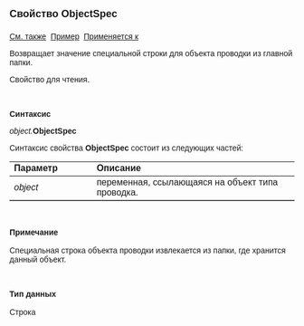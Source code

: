 <html>
<head>
<title>Проводка\ObjectSpec</title>
</head>

<body>

<p><strong><font size="4" face="Arial">Свойство ObjectSpec<br>
<br>
</font></strong><font face="Arial"><a href="../Asfact.html">См. также</a>&nbsp;
<u>Пример</u>&nbsp; <a href="../Asfact.html">Применяется к</a></font></p>

<p><font face="Arial">Возвращает значение специальной строки для 
объекта проводки из главной папки.</font></p>

<p><font face="Arial">Свойство для чтения.</font></p>

<p class="label">&nbsp;</p>

<p class="label"><font face="Arial"><b>Синтаксис</b></font></p>

<p><font face="Arial"><em>object.</em><strong>ObjectSpec</strong></font></p>

<p><font face="Arial">Синтаксис свойства <strong>ObjectSpec</strong>
состоит из следующих частей:</font></p>

<table border="1" cellPadding="5" cols="2" frame="below" rules="rows">
<TBODY>
  <tr vAlign="top">
    <td class="label" width="29%"><font face="Arial"><b>Параметр</b></font></td>
    <td class="label" width="71%"><font face="Arial"><strong>Описание</strong></font></td>
  </tr>
  <tr>
    <td width="29%"><font face="Arial"><em>object</em></font></td>
    <td width="71%"><font face="Arial">переменная, ссылающаяся на 
	объект типа проводка.</font></td>
  </tr>
</table>

<p class="label">&nbsp;</p>

<p class="label"><font face="Arial"><b>Примечание<br>
<br>
</b>Специальная строка объекта проводки извлекается из папки, где хранится 
данный объект.</font></p>

<p>&nbsp;</p>

<p><font face="Arial"><b>Тип данных<br>
<br>
</b>Строка</font></p>
</body>
</html>
